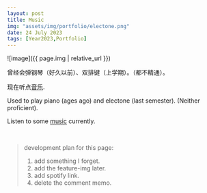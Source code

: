 ```yaml
---
layout: post
title: Music
img: "assets/img/portfolio/electone.png"
date: 24 July 2023
tags: [Year2023,Portfolio]
---
```

![image]({{ page.img | relative_url }})

曾经会弹钢琴（好久以前）、双排键（上学期）。（都不精通）。

现在听点[音乐](https://music.163.com/#/user/home?id=1661316242).

Used to play piano (ages ago) and electone (last semester). (Neither proficient).

Listen to some [music](https://music.163.com/#/user/home?id=1661316242) currently. 

<br>

> development plan for this page:
> 1. add something I forget.
> 2. add the feature-img later.
> 3. add spotify link.
> 4. delete the comment memo.
